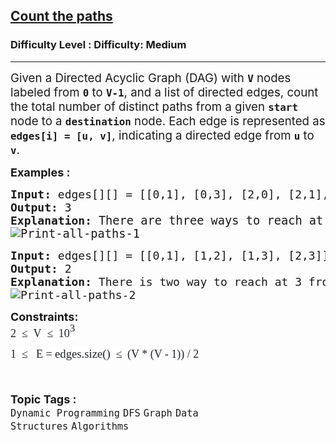 <h2><a href="https://www.geeksforgeeks.org/problems/count-the-paths4332/1?_gl=1*1gecolo*_up*MQ..*_gs*MQ..&gclid=Cj0KCQjwgIXCBhDBARIsAELC9Zh_aFD9HRMoc1akYxX-U5WCPXpQlM4fEC-KUbnJWO7g6TDWPxPNW8UaAn84EALw_wcB&gbraid=0AAAAAC9yBkBUkqD4AMkaUR-srocV4T_o4">Count the paths</a></h2><h3>Difficulty Level : Difficulty: Medium</h3><hr><div class="problems_problem_content__Xm_eO"><p><span style="font-size: 14pt;">Given a Directed Acyclic Graph (DAG) with <strong><code>V</code></strong> nodes labeled from <strong><code>0</code></strong> to <strong><code>V-1</code></strong>, and a list of directed edges, count the total number of distinct paths from a given <strong><code>start</code></strong> node to a <code><strong>destination</strong></code> node. Each edge is represented as <strong><code>edges[i] = [u, v]</code></strong>, indicating a directed edge from <strong><code>u</code></strong> to <strong><code>v</code></strong>.</span></p>
<p><span style="font-size: 18px;"><strong>Examples :</strong></span></p>
<pre><span style="font-size: 18px;"><strong>Input: </strong>edges[][] = [[0,1], [0,3], [2,0], [2,1], [1,3]], V = 4, src = 2, dest = 3<br><strong>Output: </strong>3
<strong>Explanation: </strong></span><span style="font-size: 14pt;">There are three ways to reach at 3 from 2. These are: 2 -&gt; 1 -&gt; 3, 2 -&gt; 0 -&gt; 3 and 2 -&gt; 0 -&gt; 1 -&gt; 3.<br><img src="https://media.geeksforgeeks.org/wp-content/uploads/20250421154205101614/Print-all-paths-1.webp" alt="Print-all-paths-1"></span></pre>
<pre><span style="font-size: 18px;"><strong>Input: </strong>edges[][] = [[0,1], [1,2], [1,3], [2,3]], V = 4, src = 0, dest = 3
<strong>Output: </strong>2
<strong>Explanation: </strong>There is two way to reach at 3 from 0 that is : 0 -&gt; 1 -&gt; 2 -&gt; 3 and 0 -&gt; 1 -&gt; 3.<br><img src="https://media.geeksforgeeks.org/wp-content/uploads/20250524103856837397/Print-all-paths-2.webp" alt="Print-all-paths-2"></span></pre>
<p><span style="font-size: 18px;"><strong>Constraints:</strong><br><span style="box-sizing: border-box; font-family: Nunito; color: #1e2229; background-color: #ffffff; line-height: 1.8em !important;">2&nbsp;&nbsp;</span><span style="box-sizing: border-box; font-family: Nunito; color: #1e2229; background-color: #ffffff; line-height: 1.8em !important;">≤</span><span style="color: #1e2229; font-family: Nunito; font-size: 17px; background-color: #ffffff;">&nbsp;&nbsp;</span><span style="box-sizing: border-box; font-family: Nunito; color: #1e2229; background-color: #ffffff; line-height: 1.8em !important;">V&nbsp;&nbsp;</span><span style="box-sizing: border-box; font-family: Nunito; color: #1e2229; background-color: #ffffff; line-height: 1.8em !important;">≤</span><span style="color: #1e2229; font-family: Nunito; font-size: 17px; background-color: #ffffff;">&nbsp;&nbsp;</span><span style="box-sizing: border-box; font-family: Nunito; color: #1e2229; background-color: #ffffff; line-height: 1.8em !important;">10<span style="box-sizing: border-box; line-height: 0; position: relative; vertical-align: baseline; top: -0.5em; font-size: 17px !important;">3</span><br style="box-sizing: border-box; font-size: 17px !important;">1&nbsp;&nbsp;</span><span style="box-sizing: border-box; font-family: Nunito; color: #1e2229; background-color: #ffffff; line-height: 1.8em !important;">≤</span><span style="color: #1e2229; font-family: Nunito; font-size: 17px; background-color: #ffffff;"> &nbsp;</span><span style="box-sizing: border-box; font-family: Nunito; color: #1e2229; background-color: #ffffff; line-height: 1.8em !important;"> E = </span><span style="box-sizing: border-box; font-family: Nunito; font-size: 14pt; color: #1e2229; background-color: #ffffff; line-height: 1.8em !important;">edges.size()</span><span style="box-sizing: border-box; font-family: Nunito; color: #1e2229; background-color: #ffffff; line-height: 1.8em !important;">&nbsp;&nbsp;</span><span style="box-sizing: border-box; font-family: Nunito; color: #1e2229; background-color: #ffffff; line-height: 1.8em !important;">≤</span><span style="color: #1e2229; font-family: Nunito; font-size: 17px; background-color: #ffffff;">&nbsp;&nbsp;</span><span style="box-sizing: border-box; font-family: Nunito; color: #1e2229; background-color: #ffffff; line-height: 1.8em !important;">(V * (V - 1)) / 2</span></span></p></div><br><p><span style=font-size:18px><strong>Topic Tags : </strong><br><code>Dynamic Programming</code>&nbsp;<code>DFS</code>&nbsp;<code>Graph</code>&nbsp;<code>Data Structures</code>&nbsp;<code>Algorithms</code>&nbsp;